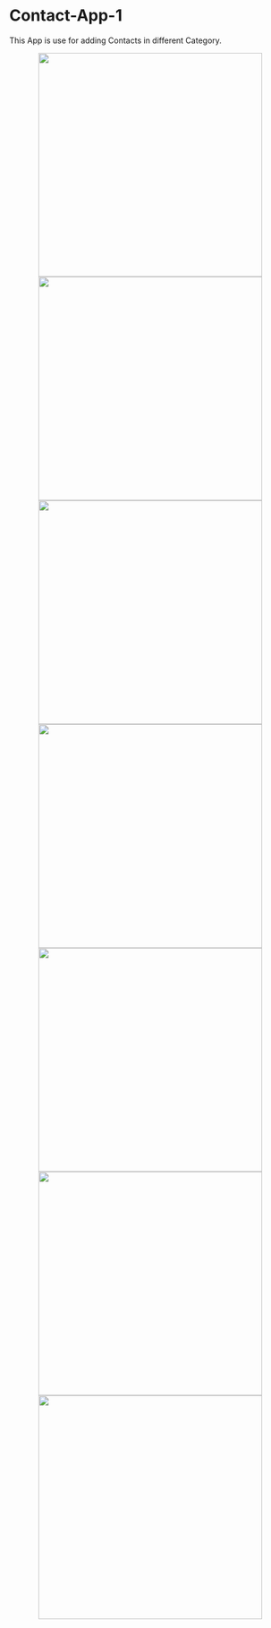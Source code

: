 # Contact-App-1
This App is use for adding Contacts in different Category.
<div align="center">
    <img src="/Screenshots for project/Screenshot_20210519-234447.jpg" width="400px"</img> 
</div>
<div align="center">
    <img src="/Screenshots for project/Screenshot_20210519-234502.jpg" width="400px"</img> 
</div>
<div align="center">
    <img src="/Screenshots for project/Screenshot_20210519-234609.jpg" width="400px"</img> 
</div>
<div align="center">
    <img src="/Screenshots for project/Screenshot_20210519-234629.jpg" width="400px"</img> 
</div>
<div align="center">
    <img src="/Screenshots for project/Screenshot_20210519-234809.jpg" width="400px"</img> 
</div>
<div align="center">
    <img src="/Screenshots for project/Screenshot_20210519-235100.jpg" width="400px"</img> 
</div>
<div align="center">
    <img src="/Screenshots for project/Screenshot_20210519-235303.jpg" width="400px"</img> 
</div>
